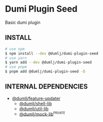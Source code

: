 <!-- This file is dynamically generated. please edit in __readme__ -->

# Dumi Plugin Seed

Basic dumi plugin

## INSTALL

```bash
# use npm
$ npm install --dev @dumlj/dumi-plugin-seed
# use yarn
$ yarn add --dev @dumlj/dumi-plugin-seed
# use pnpm
$ pnpm add @dumlj/dumi-plugin-seed -D
```

## INTERNAL DEPENDENCIES

- [@dumlj/feature-updater](https://github.com/dumlj/dumlj-build/tree/main/@webpack-plugin/dumi-plugin-seed)
  - [@dumlj/shell-lib](https://github.com/dumlj/dumlj-build/tree/main/@webpack-plugin/dumi-plugin-seed)
  - [@dumlj/util-lib](https://github.com/dumlj/dumlj-build/tree/main/@webpack-plugin/dumi-plugin-seed)
  - [@dumlj/mock-lib](https://github.com/dumlj/dumlj-build/tree/main/@webpack-plugin/dumi-plugin-seed)<sup><small>PRIVATE</small></sup>
